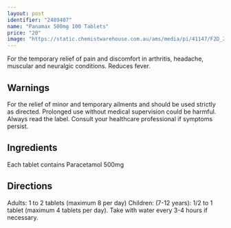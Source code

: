 ```yaml
---
layout: post
identifier: "2489407"
name: "Panamax 500mg 100 Tablets"
price: "20"
image: "https://static.chemistwarehouse.com.au/ams/media/pi/41147/F2D_200.jpg"
---
```

For the temporary relief of pain and discomfort in arthritis, headache, muscular and neuralgic conditions. Reduces fever.

## Warnings
For the relief of minor and temporary ailments and should be used strictly as directed. Prolonged use without medical supervision could be harmful. Always read the label. Consult your healthcare professional if symptoms persist.

## Ingredients
Each tablet contains Paracetamol 500mg

## Directions
Adults: 1 to 2 tablets (maximum 8 per day) Children: (7-12 years): 1/2 to 1 tablet (maximum 4 tablets per day). Take with water every 3-4 hours if necessary.